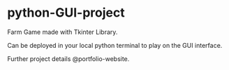 # python-GUI-project
Farm Game made with Tkinter Library.

Can be deployed in your local python terminal to play on the GUI interface. 

Further project details @portfolio-website.

